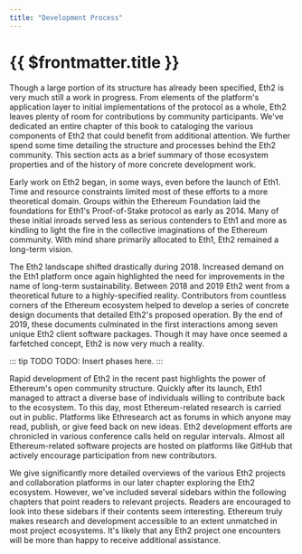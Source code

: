 ```yaml
---
title: "Development Process"
---
```


# {{ $frontmatter.title }}

Though a large portion of its structure has already been specified, Eth2 is very much still a work in progress. From elements of the platform's application layer to initial implementations of the protocol as a whole, Eth2 leaves plenty of room for contributions by community participants. We've dedicated an entire chapter of this book to cataloging the various components of Eth2 that could benefit from additional attention. We further spend some time detailing the structure and processes behind the Eth2 community. This section acts as a brief summary of those ecosystem properties and of the history of more concrete development work.

Early work on Eth2 began, in some ways, even before the launch of Eth1. Time and resource constraints limited most of these efforts to a more theoretical domain. Groups within the Ethereum Foundation laid the foundations for Eth1's Proof-of-Stake protocol as early as 2014. Many of these initial inroads served less as serious contenders to Eth1 and more as kindling to light the fire in the collective imaginations of the Ethereum community. With mind share primarily allocated to Eth1, Eth2 remained a long-term vision.

The Eth2 landscape shifted drastically during 2018. Increased demand on the Eth1 platform once again highlighted the need for improvements in the name of long-term sustainability. Between 2018 and 2019 Eth2 went from a theoretical future to a highly-specified reality. Contributors from countless corners of the Ethereum ecosystem helped to develop a series of concrete design documents that detailed Eth2's proposed operation. By the end of 2019, these documents culminated in the first interactions among seven unique Eth2 client software packages. Though it may have once seemed a farfetched concept, Eth2 is now very much a reality.

::: tip TODO
TODO: Insert phases here.
:::

Rapid development of Eth2 in the recent past highlights the power of Ethereum's open community structure. Quickly after its launch, Eth1 managed to attract a diverse base of individuals willing to contribute back to the ecosystem. To this day, most Ethereum-related research is carried out in public. Platforms like Ethresearch act as forums in which anyone may read, publish, or give feed back on new ideas. Eth2 development efforts are chronicled in various conference calls held on regular intervals. Almost all Ethereum-related software projects are hosted on platforms like GitHub that actively encourage participation from new contributors.

We give significantly more detailed overviews of the various Eth2 projects and collaboration platforms in our later chapter exploring the Eth2 ecosystem. However, we've included several sidebars within the following chapters that point readers to relevant projects. Readers are encouraged to look into these sidebars if their contents seem interesting. Ethereum truly makes research and development accessible to an extent unmatched in most project ecosystems. It's likely that any Eth2 project one encounters will be more than happy to receive additional assistance.
